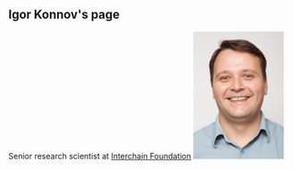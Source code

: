 ## Igor Konnov's page

Senior research scientist at [Interchain Foundation](https://interchain.io/) ![a photo](/img/igor-konnov17.png)
